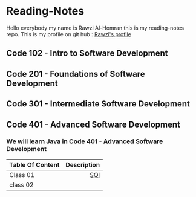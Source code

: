 # Reading-Notes
Hello everybody my name is Rawzi Al-Homran this is my reading-notes repo. This is my profile on git hub : [Rawzi's profile](https://github.com/rawziNael)
## Code 102 - Intro to Software Development
## Code 201 - Foundations of Software Development
## Code 301 - Intermediate Software Development
## Code 401 - Advanced Software Development


### We will learn Java in Code 401 - Advanced Software Development
| Table Of Content        | Description | 
| :---        |          ---: |
| Class 01    |   [SQl](https://github.com/rawziNael/Reading-Notes/blob/main/databases%20and%20SQL.md) |
| class 02  |      |

